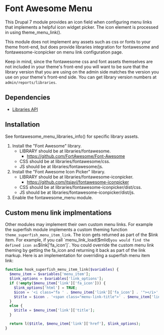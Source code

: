 # Font Awesome Menu

This Drupal 7 module provides an icon field when configuring menu links that implements a helpful icon widget picker. The icon element is processed in using theme_menu_link().

This module does not implement any assets such as css or fonts to your theme front-end, but does provide libraries integration for fontawesome and fontawesome-iconpicker on menu link configuration page.

Keep in mind, since the fontawesome css and font assets themselves are not included in your theme's front-end you will want to be sure that the library version that you are using on the admin side matches the version you use on your theme's front-end side. You can get library version numbers at `admin/reports/libraries`.

## Dependencies
- [Libraries API](https://www.drupal.org/project/libraries)

## Installation
See fontawesome_menu_libraries_info() for specific library assets.

1. Install the "Font Awesome" library.
    - LIBRARY should be at libraries/fontawesome.
      - https://github.com/FortAwesome/Font-Awesome
    - CSS should be at libraries/fontawesome/css.
    - JS should be at libraries/fontawesome/js.
2. Install the "Font Awesome Icon Picker" library.
    - LIBRARY should be at libraries/fontawesome-iconpicker.
      - https://github.com/itsjavi/fontawesome-iconpicker
    - CSS should be at libraries/fontawesome-iconpicker/dist/css.
    - JS should be at libraries/fontawesome-iconpicker/dist/js.
3. Enable the fontawesome_menu module.

## Custom menu link implmentations
Other modules may implement their own custom menu links. For example the superfish module implements a custom theming function `theme_superfish_menu_item_link`. The icon gets returned as part of the $link item. For example, if you call `menu_link_load($mlid)` you would find the defined icon as `$link['fa_icon']`. You could override the custom menu link theming by getting the fa_icon and returning it back as part of the link markup. Here is an implementation for overriding a superfish menu item link:
```php
function hook_superfish_menu_item_link($variables) {
  $menu_item = $variables['menu_item'];
  $link_options = $variables['link_options'];
  if (!empty($menu_item['link']['fa_icon'])) {
    $link_options['html'] = TRUE;
    $icon = '<i class="fa ' . $menu_item['link']['fa_icon'] . '"></i>';
    $title = $icon . '<span class="menu-link-title">' . $menu_item['link']['title'] . '</span>';
  }
  else {
    $title = $menu_item['link']['title'];
  }

  return l($title, $menu_item['link']['href'], $link_options);
}
```
